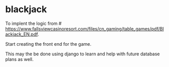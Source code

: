 # blackjack

To implent the logic from # https://www.fallsviewcasinoresort.com/files/cn_gaming/table_games/pdf/Blackjack_EN.pdf.

Start creating the front end for the game.

This may the be done using django to learn and help with future database plans as well.
